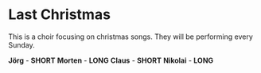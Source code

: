 # Last Christmas

This is a choir focusing on christmas songs.
They will be performing every Sunday.

**Jörg** - **SHORT**  **Morten** - **LONG**  **Claus** - **SHORT**  **Nikolai** - **LONG**  

